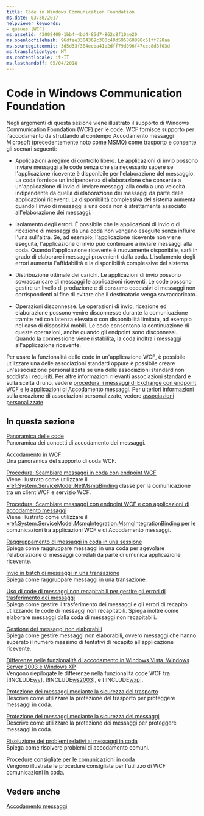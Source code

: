 ```yaml
---
title: Code in Windows Communication Foundation
ms.date: 03/30/2017
helpviewer_keywords:
- queues [WCF]
ms.assetid: 43008409-1bb4-4bd4-85d7-862c8f10ae20
ms.openlocfilehash: 96dfee3304369c300c40d595860898c51ff728aa
ms.sourcegitcommit: 3d5d33f384eeba41b2dff79d096f47ccc8d8f03d
ms.translationtype: MT
ms.contentlocale: it-IT
ms.lasthandoff: 05/04/2018
---
```

# <a name="queues-in-windows-communication-foundation"></a>Code in Windows Communication Foundation
Negli argomenti di questa sezione viene illustrato il supporto di Windows Communication Foundation (WCF) per le code. WCF fornisce supporto per l'accodamento da sfruttando al contempo Accodamento messaggi Microsoft (precedentemente noto come MSMQ) come trasporto e consente gli scenari seguenti:  
  
-   Applicazioni a regime di controllo libero. Le applicazioni di invio possono inviare messaggi alle code senza che sia necessario sapere se l'applicazione ricevente è disponibile per l'elaborazione del messaggio. La coda fornisce un'indipendenza di elaborazione che consente a un'applicazione di invio di inviare messaggi alla coda a una velocità indipendente da quella di elaborazione dei messaggi da parte delle applicazioni riceventi. La disponibilità complessiva del sistema aumenta quando l'invio di messaggi a una coda non è strettamente associato all'elaborazione dei messaggi.  
  
-   Isolamento degli errori. È possibile che le applicazioni di invio o di ricezione di messaggi da una coda non vengano eseguite senza influire l'una sull'altra. Se, ad esempio, l'applicazione ricevente non viene eseguita, l'applicazione di invio può continuare a inviare messaggi alla coda. Quando l'applicazione ricevente è nuovamente disponibile, sarà in grado di elaborare i messaggi provenienti dalla coda. L'isolamento degli errori aumenta l'affidabilità e la disponibilità complessive del sistema.  
  
-   Distribuzione ottimale dei carichi. Le applicazioni di invio possono sovraccaricare di messaggi le applicazioni riceventi. Le code possono gestire un livello di produzione e di consumo eccessivi di messaggi non corrispondenti al fine di evitare che il destinatario venga sovraccaricato.  
  
-   Operazioni disconnesse. Le operazioni di invio, ricezione ed elaborazione possono venire disconnesse durante la comunicazione tramite reti con latenza elevata o con disponibilità limitata, ad esempio nel caso di dispositivi mobili. Le code consentono la continuazione di queste operazioni, anche quando gli endpoint sono disconnessi. Quando la connessione viene ristabilita, la coda inoltra i messaggi all'applicazione ricevente.  
  
 Per usare la funzionalità delle code in un'applicazione WCF, è possibile utilizzare una delle associazioni standard oppure è possibile creare un'associazione personalizzata se una delle associazioni standard non soddisfa i requisiti. Per altre informazioni rilevanti associazioni standard e sulla scelta di uno, vedere [procedura: i messaggi di Exchange con endpoint WCF e le applicazioni di Accodamento messaggi](../../../../docs/framework/wcf/feature-details/how-to-exchange-messages-with-wcf-endpoints-and-message-queuing-applications.md). Per ulteriori informazioni sulla creazione di associazioni personalizzate, vedere [associazioni personalizzate](../../../../docs/framework/wcf/extending/custom-bindings.md).  
  
## <a name="in-this-section"></a>In questa sezione  
 [Panoramica delle code](../../../../docs/framework/wcf/feature-details/queues-overview.md)  
 Panoramica dei concetti di accodamento dei messaggi.  
  
 [Accodamento in WCF](../../../../docs/framework/wcf/feature-details/queuing-in-wcf.md)  
 Una panoramica del supporto di coda WCF.  
  
 [Procedura: Scambiare messaggi in coda con endpoint WCF](../../../../docs/framework/wcf/feature-details/how-to-exchange-queued-messages-with-wcf-endpoints.md)  
 Viene illustrato come utilizzare il <xref:System.ServiceModel.NetMsmqBinding> classe per la comunicazione tra un client WCF e servizio WCF.  
  
 [Procedura: Scambiare messaggi con endpoint WCF e con applicazioni di accodamento messaggi](../../../../docs/framework/wcf/feature-details/how-to-exchange-messages-with-wcf-endpoints-and-message-queuing-applications.md)  
 Viene illustrato come utilizzare il <xref:System.ServiceModel.MsmqIntegration.MsmqIntegrationBinding> per le comunicazioni tra applicazioni WCF e di Accodamento messaggi.  
  
 [Raggruppamento di messaggi in coda in una sessione](../../../../docs/framework/wcf/feature-details/grouping-queued-messages-in-a-session.md)  
 Spiega come raggruppare messaggi in una coda per agevolare l'elaborazione di messaggi correlati da parte di un'unica applicazione ricevente.  
  
 [Invio in batch di messaggi in una transazione](../../../../docs/framework/wcf/feature-details/batching-messages-in-a-transaction.md)  
 Spiega come raggruppare messaggi in una transazione.  
  
 [Uso di code di messaggi non recapitabili per gestire gli errori di trasferimento dei messaggi](../../../../docs/framework/wcf/feature-details/using-dead-letter-queues-to-handle-message-transfer-failures.md)  
 Spiega come gestire il trasferimento dei messaggi e gli errori di recapito utilizzando le code di messaggi non recapitabili. Spiega inoltre come elaborare messaggi dalla coda di messaggi non recapitabili.  
  
 [Gestione dei messaggi non elaborabili](../../../../docs/framework/wcf/feature-details/poison-message-handling.md)  
 Spiega come gestire messaggi non elaborabili, ovvero messaggi che hanno superato il numero massimo di tentativi di recapito all'applicazione ricevente.  
  
 [Differenze nelle funzionalità di accodamento in Windows Vista, Windows Server 2003 e Windows XP](../../../../docs/framework/wcf/feature-details/diff-in-queue-in-vista-server-2003-windows-xp.md)  
 Vengono riepilogate le differenze nella funzionalità code WCF tra [!INCLUDE[wv](../../../../includes/wv-md.md)], [!INCLUDE[ws2003](../../../../includes/ws2003-md.md)], e [!INCLUDE[wxp](../../../../includes/wxp-md.md)].  
  
 [Protezione dei messaggi mediante la sicurezza del trasporto](../../../../docs/framework/wcf/feature-details/securing-messages-using-transport-security.md)  
 Descrive come utilizzare la protezione del trasporto per proteggere messaggi in coda.  
  
 [Protezione dei messaggi mediante la sicurezza dei messaggi](../../../../docs/framework/wcf/feature-details/securing-messages-using-message-security.md)  
 Descrive come utilizzare la protezione dei messaggi per proteggere messaggi in coda.  
  
 [Risoluzione dei problemi relativi ai messaggi in coda](../../../../docs/framework/wcf/feature-details/troubleshooting-queued-messaging.md)  
 Spiega come risolvere problemi di accodamento comuni.  
  
 [Procedure consigliate per le comunicazioni in coda](../../../../docs/framework/wcf/feature-details/best-practices-for-queued-communication.md)  
 Vengono illustrate le procedure consigliate per l'utilizzo di WCF comunicazioni in coda.  
  
## <a name="see-also"></a>Vedere anche  
 [Accodamento messaggi](http://msdn.microsoft.com/library/ff917e87-05d5-478f-9430-0f560675ece1)
